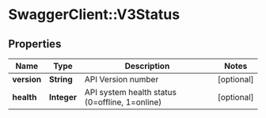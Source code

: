 # SwaggerClient::V3Status

## Properties
Name | Type | Description | Notes
------------ | ------------- | ------------- | -------------
**version** | **String** | API Version number | [optional] 
**health** | **Integer** | API system health status (0&#x3D;offline, 1&#x3D;online) | [optional] 

